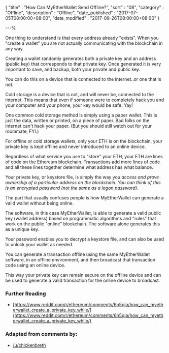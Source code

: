 {
"title"       : "How Can MyEtherWallet Send Offline?",
"sort"        : "08",
"category"    : "Offline",
"description" : "Offline",
"date_published" : "2017-07-05T08:00:00+08:00",
"date_modified"  : "2017-09-26T08:00:00+08:00"
}

---%


One thing to understand is that every address already "exists". When you "create a wallet" you are not actually communicating with the blockchain in any way.

Creating a wallet randomly generates both a private key and an address (public key) that corresponds to that private key. Once generated it is very important to save, and backup, both your private and public key.

You can do this on a device that is connected to the internet..or one that is not.

Cold storage is a device that is not, and will never be, connected to the internet. This means that even if someone were to completely hack you and your computer and your phone, your key would be safe. Yay!

One common cold storage method is simply using a paper wallet. This is just the data, written or printed, on a piece of paper. Bad folks on the internet can't hack your paper. (But you should still watch out for your roommate, FYI.)

For offline or cold storage wallets, only your ETH is on the blockchain, your private key is kept offline and never introduced to an online device.

Regardless of what service you use to "store" your ETH, your ETH are lines of code on the Ethereum blockchain. Transactions add more lines of code and all these lines together determine what address has what balance.


Your private key, or keystore file, is simply the way you *access and prove ownership of a particular address on the blockchain. You can think of this is an encrypted password (not the same as a logon password).*

The part that usually confuses people is how MyEtherWallet can generate a valid wallet without being online.

The software, in this case MyEtherWallet, is able to generate a valid public key (wallet address) based on programmatic algorithms and "rules" that work on the public "online" blockchain. The software alone generates this as a unique key.

Your password enables you to decrypt a keystore file, and can also be used to unlock your wallet as needed.

You can generate a transaction offline using the same MyEtherWallet software, in an offline environment, and then broadcast that transaction code using an online device.

This way your private key can remain secure on the offline device and can be used to generate a valid transaction for the online device to broadcast.

### Further Reading
- [https://www.reddit.com/r/ethereum/comments/6n5qja/how_can_myetherwallet_create_a_private_key_while/](https://www.reddit.com/r/ethereum/comments/6n5qja/how_can_myetherwallet_create_a_private_key_while/)


### Adapted from comments by:

* [/u/chickenbreth](https://www.reddit.com/r/ethtrader/comments/6hqycv/how_can_mew_send_coins_offline/)

